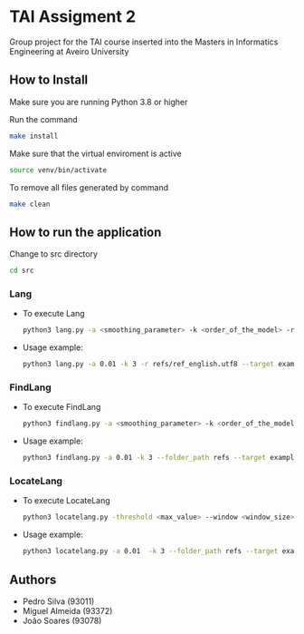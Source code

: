 # TAI Assigment 2

Group project for the TAI course inserted into the Masters in Informatics Engineering at Aveiro University

## How to Install

Make sure you are running Python 3.8 or higher

Run the command

```bash
make install
```

Make sure that the virtual enviroment is active

```bash
source venv/bin/activate
```

To remove all files generated by command

```bash
make clean
```


## How to run the application


Change to src directory
```bash
cd src
```

### Lang

- To execute Lang

    ```bash
    python3 lang.py -a <smoothing_parameter> -k <order_of_the_model> -r <path_of_the_reference> --target <target-text>
    ```

- Usage example:
    ```bash
    python3 lang.py -a 0.01 -k 3 -r refs/ref_english.utf8 --target example/example.txt
    ```
### FindLang
- To execute FindLang

    ```bash
    python3 findlang.py -a <smoothing_parameter> -k <order_of_the_model> --folder_path path_to_folder --target path_to_target
    ```
- Usage example:
    ```bash
    python3 findlang.py -a 0.01 -k 3 --folder_path refs --target example/example_english.txt
    ```

### LocateLang
- To execute LocateLang

    ```bash
    python3 locatelang.py -threshold <max_value> --window <window_size> -a <smoothing_parameter> -k <order_of_the_model> --folder_path path_to_folder --target path_to_target
    ```
- Usage example:

    ```bash
    python3 locatelang.py -a 0.01  -k 3 --folder_path refs --target example/2_pt_en.txt
    ```

## Authors

 - Pedro Silva (93011)
 - Miguel Almeida (93372)
 - João Soares (93078)

 
